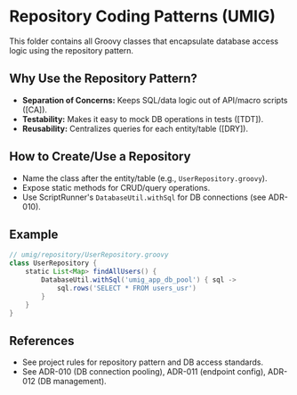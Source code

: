 # Repository Coding Patterns (UMIG)

This folder contains all Groovy classes that encapsulate database access logic using the repository pattern.

## Why Use the Repository Pattern?
- **Separation of Concerns:** Keeps SQL/data logic out of API/macro scripts ([CA]).
- **Testability:** Makes it easy to mock DB operations in tests ([TDT]).
- **Reusability:** Centralizes queries for each entity/table ([DRY]).

## How to Create/Use a Repository
- Name the class after the entity/table (e.g., `UserRepository.groovy`).
- Expose static methods for CRUD/query operations.
- Use ScriptRunner's `DatabaseUtil.withSql` for DB connections (see ADR-010).

## Example
```groovy
// umig/repository/UserRepository.groovy
class UserRepository {
    static List<Map> findAllUsers() {
        DatabaseUtil.withSql('umig_app_db_pool') { sql ->
            sql.rows('SELECT * FROM users_usr')
        }
    }
}
```

## References
- See project rules for repository pattern and DB access standards.
- See ADR-010 (DB connection pooling), ADR-011 (endpoint config), ADR-012 (DB management).
